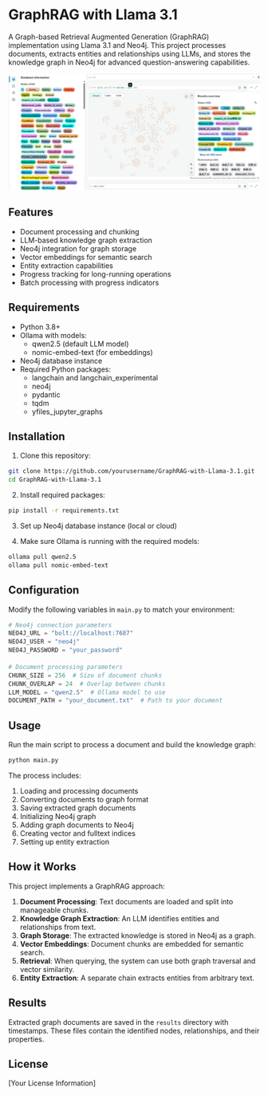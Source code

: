 # GraphRAG with Llama 3.1

A Graph-based Retrieval Augmented Generation (GraphRAG) implementation using Llama 3.1 and Neo4j. This project processes documents, extracts entities and relationships using LLMs, and stores the knowledge graph in Neo4j for advanced question-answering capabilities.

![images](./asset/show.png)

## Features

- Document processing and chunking
- LLM-based knowledge graph extraction
- Neo4j integration for graph storage
- Vector embeddings for semantic search
- Entity extraction capabilities
- Progress tracking for long-running operations
- Batch processing with progress indicators

## Requirements

- Python 3.8+
- Ollama with models:
  - qwen2.5 (default LLM model)
  - nomic-embed-text (for embeddings)
- Neo4j database instance
- Required Python packages:
  - langchain and langchain_experimental
  - neo4j
  - pydantic
  - tqdm
  - yfiles_jupyter_graphs

## Installation

1. Clone this repository:
```bash
git clone https://github.com/yourusername/GraphRAG-with-Llama-3.1.git
cd GraphRAG-with-Llama-3.1
```

2. Install required packages:
```bash
pip install -r requirements.txt
```

3. Set up Neo4j database instance (local or cloud)

4. Make sure Ollama is running with the required models:
```bash
ollama pull qwen2.5
ollama pull nomic-embed-text
```

## Configuration

Modify the following variables in `main.py` to match your environment:

```python
# Neo4j connection parameters
NEO4J_URL = "bolt://localhost:7687"
NEO4J_USER = "neo4j"
NEO4J_PASSWORD = "your_password"

# Document processing parameters
CHUNK_SIZE = 256  # Size of document chunks
CHUNK_OVERLAP = 24  # Overlap between chunks
LLM_MODEL = "qwen2.5"  # Ollama model to use
DOCUMENT_PATH = "your_document.txt"  # Path to your document
```

## Usage

Run the main script to process a document and build the knowledge graph:

```bash
python main.py
```

The process includes:
1. Loading and processing documents
2. Converting documents to graph format
3. Saving extracted graph documents
4. Initializing Neo4j graph
5. Adding graph documents to Neo4j
6. Creating vector and fulltext indices
7. Setting up entity extraction

## How it Works

This project implements a GraphRAG approach:

1. **Document Processing**: Text documents are loaded and split into manageable chunks.
2. **Knowledge Graph Extraction**: An LLM identifies entities and relationships from text.
3. **Graph Storage**: The extracted knowledge is stored in Neo4j as a graph.
4. **Vector Embeddings**: Document chunks are embedded for semantic search.
5. **Retrieval**: When querying, the system can use both graph traversal and vector similarity.
6. **Entity Extraction**: A separate chain extracts entities from arbitrary text.

## Results

Extracted graph documents are saved in the `results` directory with timestamps. These files contain the identified nodes, relationships, and their properties.

## License

[Your License Information]
